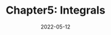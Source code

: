 ---
title: "Chapter5: Integrals"
date: 2022-05-12
tags:
 - Math
 - Calculus
categories:
 - "Calculus: Early Transcendentals"
---